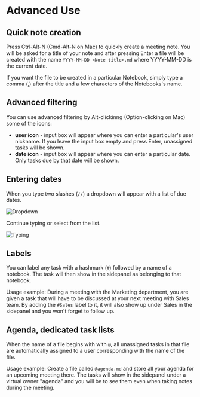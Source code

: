 # Advanced Use

## Quick note creation

Press Ctrl-Alt-N (Cmd-Alt-N on Mac) to quickly create a meeting note. You will be asked for a title of your note and 
after pressing Enter a file will be created with the name `YYYY-MM-DD <Note title>.md` where YYYY-MM-DD is the current date.

If you want the file to be created in a particular Notebook, simply type a comma (,) after the title and a few characters of the Notebooks's name.

## Advanced filtering

You can use advanced filtering by Alt-clickinng (Option-clicking on Mac) some of the icons:

- **user icon** - input box will appear where you can enter a particular's user nickname. If you leave the input box empty and press Enter, unassigned tasks will be shown.
- **date icon** - input box will appear where you can enter a particular date. Only tasks due by that date will be shown.

## Entering dates

When you type two slashes (`//`) a dropdown will appear with a list of due dates.

![Dropdown](../assets/img/docs/due_date_dropdown.png) 

Continue typing or select from the list.

![Typing](../assets/img/docs/due_date_typing.png)

## Labels

You can label any task with a hashmark (`#`) followed by a name of a notebook. The task will then show in the sidepanel as belonging to that notebook.

Usage example: During a meeting with the Marketing department, you are given a task that will have to be discussed at your next meeting with Sales team.
By adding the `#Sales` label to it, it will also show up under Sales in the sidepanel and you won't forget to follow up.

## Agenda, dedicated task lists

When the name of a file begins with with `@`, all unassigned tasks in that file are automatically assigned to a user corresponding with the name of the file.

Usage example: Create a file called `@agenda.md` and store all your agenda for an upcoming meeting there. The tasks will show in the sidepanel under
a virtual owner "agenda" and you will be to see them even when taking notes during the meeting.

